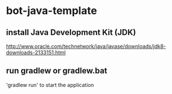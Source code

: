 # bot-java-template

## install Java Development Kit (JDK)
http://www.oracle.com/technetwork/java/javase/downloads/jdk8-downloads-2133151.html

## run gradlew or gradlew.bat
'gradlew run' to start the application
